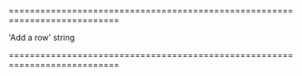 <!--**
/*-------------------------------------------
    Auto-generated file. Do not modify.
-------------------------------------------

**-->
===========================================================================
<!--default-->'Add a row'<!--/default-->
<!--type-->string<!--/type-->
===========================================================================

<!--shortDescription-->

<!--/shortDescription-->

<!--fullDescription-->

<!--/fullDescription-->